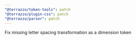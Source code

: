 ```yaml
---
"@terrazzo/token-tools": patch
"@terrazzo/plugin-css": patch
"@terrazzo/parser": patch
---
```


Fix missing letter spacing transformation as a dimension token
